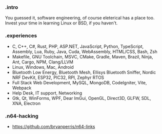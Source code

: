 ### .intro
You guessed it, software engineering, of course eleterical has a place too. Invest your time in learning Linux or BSD, if you haven't.

### .experiences
* C, C++, C#, Rust, PHP, ASP.NET, JavaScript, Python, TypeScript, Assembly, Lua, Ruby, Java, Cuda, WebAssembly, HTML/CSS, Bash, Zsh
* Makefile, GNU Toolchain, MSVC, CMake, Gradle, Maven, Brazil, Ninja, Ant, Cargo, NPM, Clang/LLVM
* Linux, Windows, Mac, Android
* Bluetooth Low Energy, Bluetooth Mesh, Ellisys Bluetooth Sniffer, Nordic NRF DevKit, ESP32, PIC32, RPI, Zephyr RTOS
* Full Stack Web Development, MySQL, MongoDB, CodeIgniter, Vite, Webpack
* Help Desk, IT support, Networking
* Gtk, Qt, WinForms, WPF, Dear ImGui, OpenGL, Direct3D, GLFW, SDL, XNA, Electron

### .n64-hacking
* https://github.com/bryanperris/n64-links
